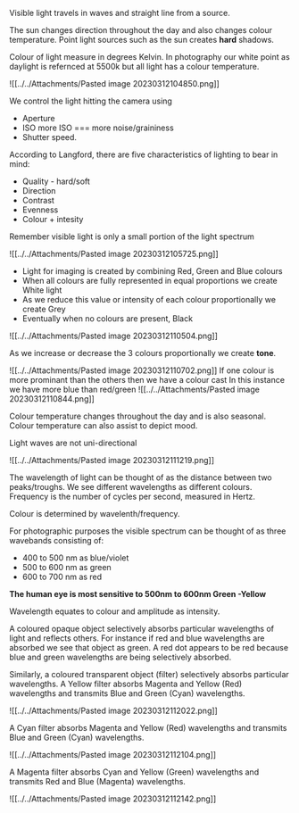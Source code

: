 Visible light travels in waves and straight line from a source.

The sun changes direction throughout the day and also changes colour temperature. Point light sources such as the sun creates **hard** shadows.

Colour of light measure in degrees Kelvin. In photography our white point as daylight is refernced at 5500k but all light has a colour temperature.

![[../../Attachments/Pasted image 20230312104850.png]]

We control the light hitting the camera using 

- Aperture
- ISO  more ISO === more noise/graininess
- Shutter speed.

According to Langford, there are five characteristics of lighting to bear in mind:

- Quality - hard/soft
- Direction
- Contrast
- Evenness
- Colour + intesity

Remember visible light is only a small portion of the light spectrum

![[../../Attachments/Pasted image 20230312105725.png]]

- Light for imaging is created by combining Red, Green and Blue colours
- When all colours are fully represented in equal proportions we create White light
- As we reduce this value or intensity of each colour proportionally we create Grey
- Eventually when no colours are present, Black

![[../../Attachments/Pasted image 20230312110504.png]]

As we increase or decrease the 3 colours proportionally we create **tone**.

![[../../Attachments/Pasted image 20230312110702.png]]
If one colour is more prominant than the others then we have a colour cast
In this instance we have more blue than red/green
![[../../Attachments/Pasted image 20230312110844.png]]

Colour temperature changes throughout the day and is also seasonal.
Colour temperature can also assist to depict mood.

Light waves are not uni-directional

![[../../Attachments/Pasted image 20230312111219.png]]

The wavelength of light can be thought of as the distance between two peaks/troughs. We see different wavelengths as different colours.
Frequency is the number of cycles per second, measured in Hertz.

Colour is determined by wavelenth/frequency.

For photographic purposes the visible spectrum can be thought of as three wavebands consisting of:

- 400 to 500 nm as blue/violet
- 500 to 600 nm as green
- 600 to 700 nm as red

**The human eye is most sensitive to 500nm to 600nm Green -Yellow**

Wavelength equates to colour and amplitude as intensity.

A coloured opaque object selectively absorbs particular wavelengths of light and reflects others. For instance if red and blue wavelengths are absorbed we see that object as green. A red dot appears to be red because blue and green wavelengths are being selectively absorbed.

Similarly, a coloured transparent object (filter) selectively absorbs particular wavelengths. A Yellow filter absorbs Magenta and Yellow (Red) wavelengths and transmits Blue and Green (Cyan) wavelengths.

![[../../Attachments/Pasted image 20230312112022.png]]

A Cyan filter absorbs Magenta and Yellow (Red) wavelengths and transmits Blue and Green (Cyan) wavelengths.

![[../../Attachments/Pasted image 20230312112104.png]]

A Magenta filter absorbs Cyan and Yellow (Green) wavelengths and transmits Red and Blue (Magenta) wavelengths.

![[../../Attachments/Pasted image 20230312112142.png]]

